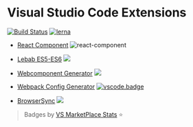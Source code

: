# Visual Studio Code Extensions

[![Build Status](https://travis-ci.org/remicass/vscode-exts.svg?branch=master)](https://travis-ci.org/remicass/vscode-exts)
[![lerna](https://img.shields.io/badge/maintained%20with-lerna-cc00ff.svg)](https://lernajs.io/)

* [React Component][1] ![react-component](https://vsmarketplacebadge.jeremyrajan.com/v1/VSMarketplaceBadge/badge.svg?itemName=jeremyrajan.react-component&install)
* [Lebab ES5-ES6][2] ![](https://vsmarketplacebadge.jeremyrajan.com/v1/VSMarketplaceBadge/badge.svg?itemName=jeremyrajan.vscode-lebab&install
)
* [Webcomponent Generator][3] ![](https://vsmarketplacebadge.jeremyrajan.com/v1/VSMarketplaceBadge/badge.svg?itemName=jeremyrajan.webcomponent-generator&install
)
* [Webpack Config Generator][4] [![vscode.badge](https://vsmarketplacebadge.jeremyrajan.com/v1/VSMarketplaceBadge/badge.svg?itemName=jeremyrajan.webpack&install)](https://marketplace.visualstudio.com/items?itemName=jeremyrajan.webpack)

* [BrowserSync][5] ![](https://vsmarketplacebadge.jeremyrajan.com/v1/VSMarketplaceBadge/badge.svg?itemName=jeremyrajan.browsersync&install)

> Badges by [VS MarketPlace Stats](https://github.com/jeremyrajan/vs-marketplace-stats) :star:

[1]: https://marketplace.visualstudio.com/items?itemName=jeremyrajan.react-component
[2]: https://marketplace.visualstudio.com/items?itemName=jeremyrajan.vscode-lebab
[3]: https://marketplace.visualstudio.com/items?itemName=jeremyrajan.webcomponent-generator
[4]: https://marketplace.visualstudio.com/items?itemName=jeremyrajan.webpack
[5]: https://marketplace.visualstudio.com/items?itemName=jeremyrajan.browsersync
